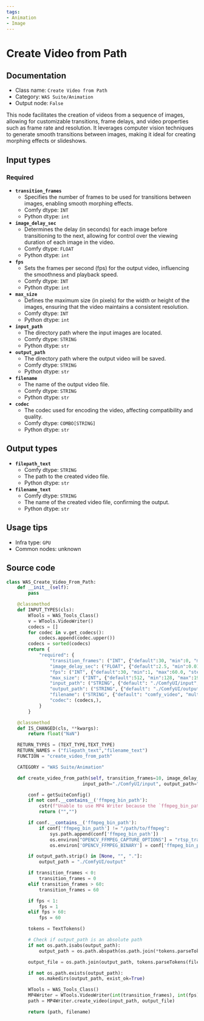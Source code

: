 ```yaml
---
tags:
- Animation
- Image
---
```


# Create Video from Path
## Documentation
- Class name: `Create Video from Path`
- Category: `WAS Suite/Animation`
- Output node: `False`

This node facilitates the creation of videos from a sequence of images, allowing for customizable transitions, frame delays, and video properties such as frame rate and resolution. It leverages computer vision techniques to generate smooth transitions between images, making it ideal for creating morphing effects or slideshows.
## Input types
### Required
- **`transition_frames`**
    - Specifies the number of frames to be used for transitions between images, enabling smooth morphing effects.
    - Comfy dtype: `INT`
    - Python dtype: `int`
- **`image_delay_sec`**
    - Determines the delay (in seconds) for each image before transitioning to the next, allowing for control over the viewing duration of each image in the video.
    - Comfy dtype: `FLOAT`
    - Python dtype: `int`
- **`fps`**
    - Sets the frames per second (fps) for the output video, influencing the smoothness and playback speed.
    - Comfy dtype: `INT`
    - Python dtype: `int`
- **`max_size`**
    - Defines the maximum size (in pixels) for the width or height of the images, ensuring that the video maintains a consistent resolution.
    - Comfy dtype: `INT`
    - Python dtype: `int`
- **`input_path`**
    - The directory path where the input images are located.
    - Comfy dtype: `STRING`
    - Python dtype: `str`
- **`output_path`**
    - The directory path where the output video will be saved.
    - Comfy dtype: `STRING`
    - Python dtype: `str`
- **`filename`**
    - The name of the output video file.
    - Comfy dtype: `STRING`
    - Python dtype: `str`
- **`codec`**
    - The codec used for encoding the video, affecting compatibility and quality.
    - Comfy dtype: `COMBO[STRING]`
    - Python dtype: `str`
## Output types
- **`filepath_text`**
    - Comfy dtype: `STRING`
    - The path to the created video file.
    - Python dtype: `str`
- **`filename_text`**
    - Comfy dtype: `STRING`
    - The name of the created video file, confirming the output.
    - Python dtype: `str`
## Usage tips
- Infra type: `GPU`
- Common nodes: unknown


## Source code
```python
class WAS_Create_Video_From_Path:
    def __init__(self):
        pass

    @classmethod
    def INPUT_TYPES(cls):
        WTools = WAS_Tools_Class()
        v = WTools.VideoWriter()
        codecs = []
        for codec in v.get_codecs():
            codecs.append(codec.upper())
        codecs = sorted(codecs)
        return {
            "required": {
                "transition_frames": ("INT", {"default":30, "min":0, "max":120, "step":1}),
                "image_delay_sec": ("FLOAT", {"default":2.5, "min":0.01, "max":60000.0, "step":0.01}),
                "fps": ("INT", {"default":30, "min":1, "max":60.0, "step":1}),
                "max_size": ("INT", {"default":512, "min":128, "max":1920, "step":1}),
                "input_path": ("STRING", {"default": "./ComfyUI/input", "multiline": False}),
                "output_path": ("STRING", {"default": "./ComfyUI/output", "multiline": False}),
                "filename": ("STRING", {"default": "comfy_video", "multiline": False}),
                "codec": (codecs,),
            }
        }

    @classmethod
    def IS_CHANGED(cls, **kwargs):
        return float("NaN")

    RETURN_TYPES = (TEXT_TYPE,TEXT_TYPE)
    RETURN_NAMES = ("filepath_text","filename_text")
    FUNCTION = "create_video_from_path"

    CATEGORY = "WAS Suite/Animation"

    def create_video_from_path(self, transition_frames=10, image_delay_sec=10, fps=30, max_size=512,
                            input_path="./ComfyUI/input", output_path="./ComfyUI/output", filename="morph", codec="H264"):

        conf = getSuiteConfig()
        if not conf.__contains__('ffmpeg_bin_path'):
            cstr(f"Unable to use MP4 Writer because the `ffmpeg_bin_path` is not set in `{WAS_CONFIG_FILE}`").error.print()
            return ("","")

        if conf.__contains__('ffmpeg_bin_path'):
            if conf['ffmpeg_bin_path'] != "/path/to/ffmpeg":
                sys.path.append(conf['ffmpeg_bin_path'])
                os.environ["OPENCV_FFMPEG_CAPTURE_OPTIONS"] = "rtsp_transport;udp"
                os.environ['OPENCV_FFMPEG_BINARY'] = conf['ffmpeg_bin_path']

        if output_path.strip() in [None, "", "."]:
            output_path = "./ComfyUI/output"

        if transition_frames < 0:
            transition_frames = 0
        elif transition_frames > 60:
            transition_frames = 60

        if fps < 1:
            fps = 1
        elif fps > 60:
            fps = 60

        tokens = TextTokens()

        # Check if output_path is an absolute path
        if not os.path.isabs(output_path):
            output_path = os.path.abspath(os.path.join(*tokens.parseTokens(output_path).split('/')))

        output_file = os.path.join(output_path, tokens.parseTokens(filename))

        if not os.path.exists(output_path):
            os.makedirs(output_path, exist_ok=True)

        WTools = WAS_Tools_Class()
        MP4Writer = WTools.VideoWriter(int(transition_frames), int(fps), int(image_delay_sec), max_size, codec)
        path = MP4Writer.create_video(input_path, output_file)

        return (path, filename)

```
